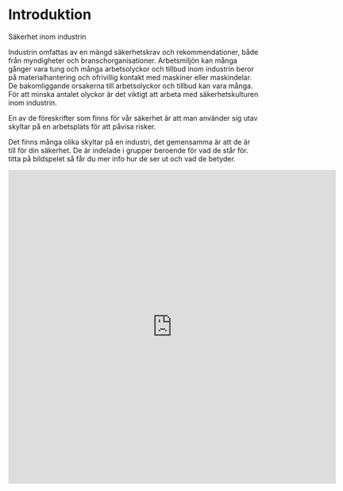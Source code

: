 # Introduktion

Säkerhet inom industrin

Industrin omfattas av en mängd säkerhetskrav och rekommendationer, både från myndigheter och branschorganisationer. 
Arbetsmiljön kan många gånger vara tung och många arbetsolyckor och tillbud inom industrin beror på materialhantering och ofrivillig kontakt med maskiner eller maskindelar. De bakomliggande orsakerna till arbetsolyckor och tillbud kan vara många. För att minska antalet olyckor är det viktigt att arbeta med säkerhetskulturen inom industrin.

En av de föreskrifter som finns för vår säkerhet är att man använder sig utav skyltar på en arbetsplats för att påvisa risker.

Det finns många olika skyltar på en industri, det gemensamma är att de är till för din säkerhet. De är indelade i grupper beroende för vad de står för.
titta på bildspelet så får du mer info hur de ser ut och vad de betyder.


<iframe src="https://h5p.org/h5p/embed/603146" width="660" height="632" frameborder="0" allowfullscreen="allowfullscreen"></iframe><script src="https://h5p.org/sites/all/modules/h5p/library/js/h5p-resizer.js" charset="UTF-8"></script>